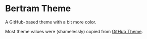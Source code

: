 # Bertram Theme

A GitHub-based theme with a bit more color.

Most theme values were (shamelessly) copied from [GitHub Theme](https://marketplace.visualstudio.com/items?itemName=GitHub.github-vscode-theme).
